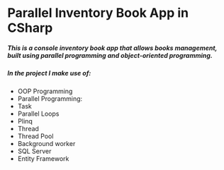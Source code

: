 # Parallel Inventory Book App  in CSharp

##### This is a console inventory book app that allows books management, built using parallel programming and object-oriented programming.

##### In the project I make use of:
- OOP Programming
- Parallel Programming:
 - Task
 - Parallel Loops
 - Plinq
 - Thread
 - Thread Pool
 - Background worker
- SQL Server
- Entity Framework
